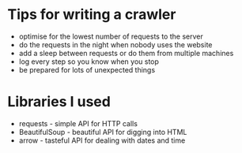 # Tips for writing a crawler

* optimise for the lowest number of requests to the server
* do the requests in the night when nobody uses the website
* add a sleep between requests or do them from multiple machines
* log every step so you know when you stop
* be prepared for lots of unexpected things

# Libraries I used

* requests - simple API for HTTP calls
* BeautifulSoup - beautiful API for digging into HTML
* arrow - tasteful API for dealing with dates and time
